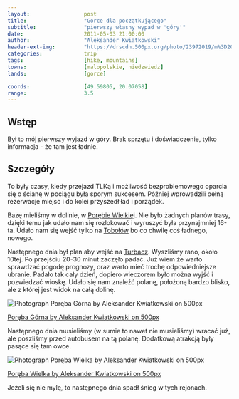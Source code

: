 ```yaml
---
layout:                 post
title:                  "Gorce dla początkującego"
subtitle:               "pierwszy własny wypad w 'góry'"
date:                   2011-05-03 21:00:00
author:                 "Aleksander Kwiatkowski"
header-ext-img:         "https://drscdn.500px.org/photo/23972019/m%3D2048/86a68c26bb4cf5b84c890ee96e4a3f1c"
categories:             trip
tags:                   [hike, mountains]
towns:                  [malopolskie, niedzwiedz]
lands:                  [gorce]

coords:                 [49.59805, 20.07058]
range:                  3.5
---
```


[wiki-tobolow]:         https://pl.wikipedia.org/wiki/Tobo%C5%82%C3%B3w
[wiki-poreba]:          https://pl.wikipedia.org/wiki/Por%C4%99ba_Wielka_(powiat_limanowski)
[wiki-turbacz]:         https://pl.wikipedia.org/wiki/Turbacz

Wstęp
-----

Był to mój pierwszy wyjazd w góry. Brak sprzętu i doświadczenie, tylko informacja - że tam jest ładnie.

Szczegóły
---------

To były czasy, kiedy przejazd TLKą i możliwość bezproblemowego oparcia się o ścianę w pociągu była sporym sukcesem.
Później wprowadzili pełną rezerwacje miejsc i do kolei przyszedł ład i porządek.

Bazę mieliśmy w dolinie, w [Porębie Wielkiej][wiki-poreba].
Nie było żadnych planów trasy, dzięki temu jak udało nam się rozlokować i wyruszyć była przynajmniej 16-ta. Udało nam się
wejść tylko na [Tobołów][wiki-tobolow] bo co chwilę coś ładnego, nowego.

Następnego dnia był plan aby wejść na [Turbacz][wiki-turbacz]. Wyszliśmy rano, około 10tej. Po przejściu 20-30 minut zaczęło padać.
Już wiem że warto sprawdzać pogodę prognozy, oraz warto mieć trochę odpowiedniejsze ubranie. Padało tak cały dzień, dopiero
wieczorem było można wyjść i pozwiedzać wioskę. Udało się nam znaleźć polanę, położoną bardzo blisko, ale z której jest widok
na całą dolinę.

<div class="pixels-photo">
  <p><img src="https://drscdn.500px.org/photo/29288073/m%3D900/6649c40fd373786cedbe69c5aa9448b7" alt="Photograph Poręba Górna by Aleksander Kwiatkowski on 500px"></p>
  <a href="https://500px.com/photo/29288073/por%C4%99ba-g%C3%B3rna-by-aleksander-kwiatkowski">Poręba Górna by Aleksander Kwiatkowski on 500px</a>
</div>
<script type="text/javascript" src="https://500px.com/embed.js"></script>

Następnego dnia musieliśmy (w sumie to nawet nie musieliśmy) wracać już, ale poszliśmy przed autobusem na tą polanę.
Dodatkową atrakcją były pasące się tam owce.

<div class="pixels-photo">
  <p><img src="https://drscdn.500px.org/photo/23972025/m%3D900/18b5d50d25aaa05a6840bd81c0015ac2" alt="Photograph Poręba Wielka by Aleksander Kwiatkowski on 500px"></p>
  <a href="https://500px.com/photo/23972025/por%C4%99ba-wielka-by-aleksander-kwiatkowski">Poręba Wielka by Aleksander Kwiatkowski on 500px</a>
</div>
<script type="text/javascript" src="https://500px.com/embed.js"></script>

Jeżeli się nie mylę, to następnego dnia spadł śnieg w tych rejonach.